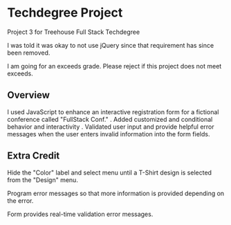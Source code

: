 # Techdegree Project
 Project 3 for Treehouse Full Stack Techdegree

 I was told it was okay to not use jQuery since that requirement has since been removed.

 I am going for an exceeds grade.  Please reject if this project does not meet exceeds.

 ## Overview
 I used JavaScript to enhance an interactive registration form for a fictional conference called "FullStack Conf."
    . Added customized and conditional behavior and interactivity
    . Validated user input and provide helpful error messages when the user enters invalid information into the form fields.

 ## Extra Credit
 Hide the "Color" label and select menu until a T-Shirt design is selected from the "Design" menu.

 Program error messages so that more information is provided depending on the error.

 Form provides real-time validation error messages.

